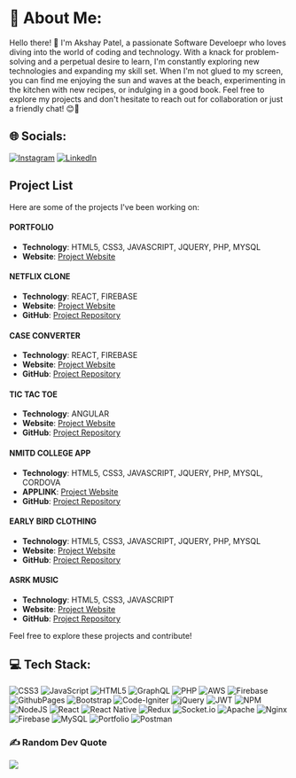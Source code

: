 # 💫 About Me:
Hello there! 👋 I'm Akshay Patel, a passionate Software Develoepr who loves diving into the world of coding and technology. With a knack for problem-solving and a perpetual desire to learn, I'm constantly exploring new technologies and expanding my skill set. When I'm not glued to my screen, you can find me enjoying the sun and waves at the beach, experimenting in the kitchen with new recipes, or indulging in a good book. Feel free to explore my projects and don't hesitate to reach out for collaboration or just a friendly chat! 😊🚀


## 🌐 Socials:
[![Instagram](https://img.shields.io/badge/Instagram-%23E4405F.svg?logo=Instagram&logoColor=white)](https://www.instagram.com/akshaypatel9244) [![LinkedIn](https://img.shields.io/badge/LinkedIn-%230077B5.svg?logo=linkedin&logoColor=white)](https://www.linkedin.com/in/akshaypatel20/) 

## Project List

Here are some of the projects I've been working on:

#### PORTFOLIO
- **Technology**: HTML5, CSS3, JAVASCRIPT, JQUERY, PHP, MYSQL
- **Website**: [Project Website](http://portfolio-akshaypatel20.free.nf/)

#### NETFLIX CLONE
- **Technology**: REACT, FIREBASE
- **Website**: [Project Website](https://netflix-akshaypatel20.web.app/)
- **GitHub**: [Project Repository](https://github.com/AkshayPatel20/netflix-clone)

#### CASE CONVERTER
- **Technology**: REACT, FIREBASE
- **Website**: [Project Website](https://caseconverter-akshaypatel20.web.app/)
- **GitHub**: [Project Repository](https://github.com/AkshayPatel20/CaseConverter)

#### TIC TAC TOE
- **Technology**: ANGULAR
- **Website**: [Project Website](https://akshaypatel20.github.io/tic-tac-toe-game/)
- **GitHub**: [Project Repository](https://github.com/AkshayPatel20/tic-tac-toe-game)

#### NMITD COLLEGE APP
- **Technology**: HTML5, CSS3, JAVASCRIPT, JQUERY, PHP, MYSQL, CORDOVA
- **APPLINK**: [Project Website](https://drive.google.com/file/d/1IKYMfxE72GIvs6T-I4VRKJlL4ca2ye27/view)
- **GitHub**: [Project Repository](https://github.com/AkshayPatel20/Nmitd-App)

#### EARLY BIRD CLOTHING
- **Technology**: HTML5, CSS3, JAVASCRIPT, JQUERY, PHP, MYSQL
- **Website**: [Project Website](http://earlybird-clothing-akshaypatel20.unaux.com/)
- **GitHub**: [Project Repository](https://github.com/AkshayPatel20/E-Commerce-Early-Bird-Clothing)

#### ASRK MUSIC
- **Technology**: HTML5, CSS3, JAVASCRIPT
- **Website**: [Project Website](http://asrk-music-akshaypatel20.unaux.com/)
- **GitHub**: [Project Repository](https://github.com/AkshayPatel20/Music-Website-ASRK-Music)

Feel free to explore these projects and contribute!

## 💻 Tech Stack:
![CSS3](https://img.shields.io/badge/css3-%231572B6.svg?style=for-the-badge&logo=css3&logoColor=white) ![JavaScript](https://img.shields.io/badge/javascript-%23323330.svg?style=for-the-badge&logo=javascript&logoColor=%23F7DF1E) ![HTML5](https://img.shields.io/badge/html5-%23E34F26.svg?style=for-the-badge&logo=html5&logoColor=white) ![GraphQL](https://img.shields.io/badge/-GraphQL-E10098?style=for-the-badge&logo=graphql&logoColor=white) ![PHP](https://img.shields.io/badge/php-%23777BB4.svg?style=for-the-badge&logo=php&logoColor=white) ![AWS](https://img.shields.io/badge/AWS-%23FF9900.svg?style=for-the-badge&logo=amazon-aws&logoColor=white) ![Firebase](https://img.shields.io/badge/firebase-%23039BE5.svg?style=for-the-badge&logo=firebase) ![GithubPages](https://img.shields.io/badge/github%20pages-121013?style=for-the-badge&logo=github&logoColor=white) ![Bootstrap](https://img.shields.io/badge/bootstrap-%238511FA.svg?style=for-the-badge&logo=bootstrap&logoColor=white) ![Code-Igniter](https://img.shields.io/badge/CodeIgniter-%23EF4223.svg?style=for-the-badge&logo=codeIgniter&logoColor=white) ![jQuery](https://img.shields.io/badge/jquery-%230769AD.svg?style=for-the-badge&logo=jquery&logoColor=white) ![JWT](https://img.shields.io/badge/JWT-black?style=for-the-badge&logo=JSON%20web%20tokens) ![NPM](https://img.shields.io/badge/NPM-%23CB3837.svg?style=for-the-badge&logo=npm&logoColor=white) ![NodeJS](https://img.shields.io/badge/node.js-6DA55F?style=for-the-badge&logo=node.js&logoColor=white) ![React](https://img.shields.io/badge/react-%2320232a.svg?style=for-the-badge&logo=react&logoColor=%2361DAFB) ![React Native](https://img.shields.io/badge/react_native-%2320232a.svg?style=for-the-badge&logo=react&logoColor=%2361DAFB) ![Redux](https://img.shields.io/badge/redux-%23593d88.svg?style=for-the-badge&logo=redux&logoColor=white) ![Socket.io](https://img.shields.io/badge/Socket.io-black?style=for-the-badge&logo=socket.io&badgeColor=010101) ![Apache](https://img.shields.io/badge/apache-%23D42029.svg?style=for-the-badge&logo=apache&logoColor=white) ![Nginx](https://img.shields.io/badge/nginx-%23009639.svg?style=for-the-badge&logo=nginx&logoColor=white) ![Firebase](https://img.shields.io/badge/Firebase-039BE5?style=for-the-badge&logo=Firebase&logoColor=white) ![MySQL](https://img.shields.io/badge/mysql-%2300000f.svg?style=for-the-badge&logo=mysql&logoColor=white) ![Portfolio](https://img.shields.io/badge/Portfolio-%23000000.svg?style=for-the-badge&logo=firefox&logoColor=#FF7139) ![Postman](https://img.shields.io/badge/Postman-FF6C37?style=for-the-badge&logo=postman&logoColor=white)

### ✍️ Random Dev Quote
![](https://quotes-github-readme.vercel.app/api?type=horizontal&theme=radical)


<!-- Proudly created with GPRM ( https://gprm.itsvg.in ) -->
